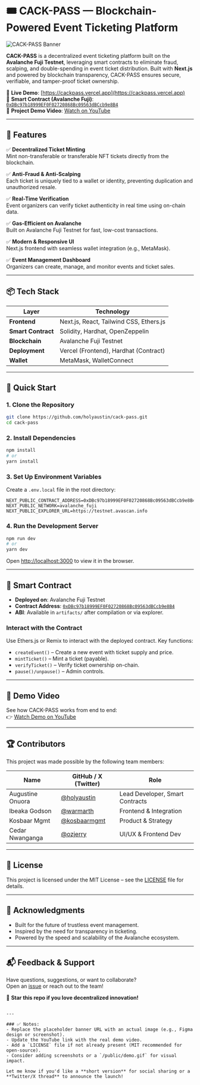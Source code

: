 # 🎟️ CACK-PASS — Blockchain-Powered Event Ticketing Platform

![CACK-PASS Banner](/frontend/public/cackpass.jpg) <!-- Optional: Replace with actual banner URL -->

**CACK-PASS** is a decentralized event ticketing platform built on the **Avalanche Fuji Testnet**, leveraging smart contracts to eliminate fraud, scalping, and double-spending in event ticket distribution. Built with **Next.js** and powered by blockchain transparency, CACK-PASS ensures secure, verifiable, and tamper-proof ticket ownership.

🚀 **Live Demo**: [https://cackpass.vercel.app](https://cackpass.vercel.app)  
📄 **Smart Contract (Avalanche Fuji)**: [`0xDBc97b18999EF0F02720868Bc09563dBCcb9e8B4`](https://testnet.avascan.info/blockchain/c/address/0xDBc97b18999EF0F02720868Bc09563dBCcb9e8B4/transactions)  
🎥 **Project Demo Video**: [Watch on YouTube](https://youtube.com) <!-- Update with actual video link -->

---

## 🔧 Features

✅ **Decentralized Ticket Minting**  
Mint non-transferable or transferable NFT tickets directly from the blockchain.

✅ **Anti-Fraud & Anti-Scalping**  
Each ticket is uniquely tied to a wallet or identity, preventing duplication and unauthorized resale.

✅ **Real-Time Verification**  
Event organizers can verify ticket authenticity in real time using on-chain data.

✅ **Gas-Efficient on Avalanche**  
Built on Avalanche Fuji Testnet for fast, low-cost transactions.

✅ **Modern & Responsive UI**  
Next.js frontend with seamless wallet integration (e.g., MetaMask).

✅ **Event Management Dashboard**  
Organizers can create, manage, and monitor events and ticket sales.

---

## 📦 Tech Stack

| Layer        | Technology                             |
|------------|----------------------------------------|
| **Frontend** | Next.js, React, Tailwind CSS, Ethers.js |
| **Smart Contract** | Solidity, Hardhat, OpenZeppelin         |
| **Blockchain** | Avalanche Fuji Testnet                  |
| **Deployment** | Vercel (Frontend), Hardhat (Contract)   |
| **Wallet** | MetaMask, WalletConnect                 |

---

## 🚀 Quick Start

### 1. Clone the Repository
```bash
git clone https://github.com/holyaustin/cack-pass.git
cd cack-pass
```

### 2. Install Dependencies
```bash
npm install
# or
yarn install
```

### 3. Set Up Environment Variables
Create a `.env.local` file in the root directory:
```env
NEXT_PUBLIC_CONTRACT_ADDRESS=0xDBc97b18999EF0F02720868Bc09563dBCcb9e8B4
NEXT_PUBLIC_NETWORK=avalanche_fuji
NEXT_PUBLIC_EXPLORER_URL=https://testnet.avascan.info
```

### 4. Run the Development Server
```bash
npm run dev
# or
yarn dev
```

Open [http://localhost:3000](http://localhost:3000) to view it in the browser.

---

## 📄 Smart Contract

- **Deployed on**: Avalanche Fuji Testnet
- **Contract Address**: [`0xDBc97b18999EF0F02720868Bc09563dBCcb9e8B4`](https://testnet.avascan.info/blockchain/c/address/0xDBc97b18999EF0F02720868Bc09563dBCcb9e8B4/transactions)
- **ABI**: Available in `artifacts/` after compilation or via explorer.

### Interact with the Contract
Use Ethers.js or Remix to interact with the deployed contract. Key functions:
- `createEvent()` – Create a new event with ticket supply and price.
- `mintTicket()` – Mint a ticket (payable).
- `verifyTicket()` – Verify ticket ownership on-chain.
- `pause()/unpause()` – Admin controls.

---

## 🎥 Demo Video
See how CACK-PASS works from end to end:  
👉 [Watch Demo on YouTube](https://youtube.com) <!-- Update with real link -->

---

## 🏆 Contributors

This project was made possible by the following team members:

| Name                | GitHub / X (Twitter)       | Role                     |
|---------------------|----------------------------|--------------------------|
| Augustine Onuora     | [@holyaustin](https://github.com/holyaustin) | Lead Developer, Smart Contracts |
| Ibeaka Godson        | [@warmarth](https://github.com/warmarth) | Frontend & Integration |
| Kosbaar Mgmt         | [@kosbaarmgmt](https://github.com/kosbaarmgmt) | Product & Strategy |
| Cedar Nwanganga      | [@ozjerry](https://github.com/ozjerry) | UI/UX & Frontend Dev |

---

## 📜 License

This project is licensed under the MIT License – see the [LICENSE](LICENSE) file for details.

---

## 🙌 Acknowledgments

- Built for the future of trustless event management.
- Inspired by the need for transparency in ticketing.
- Powered by the speed and scalability of the Avalanche ecosystem.

---

## 📬 Feedback & Support

Have questions, suggestions, or want to collaborate?  
Open an [issue](https://github.com/holyaustin/cack-pass/issues) or reach out to the team!

🌟 **Star this repo if you love decentralized innovation!**
```

---

### ✅ Notes:
- Replace the placeholder banner URL with an actual image (e.g., Figma design or screenshot).
- Update the YouTube link with the real demo video.
- Add a `LICENSE` file if not already present (MIT recommended for open-source).
- Consider adding screenshots or a `/public/demo.gif` for visual impact.

Let me know if you'd like a **short version** for social sharing or a **Twitter/X thread** to announce the launch!

